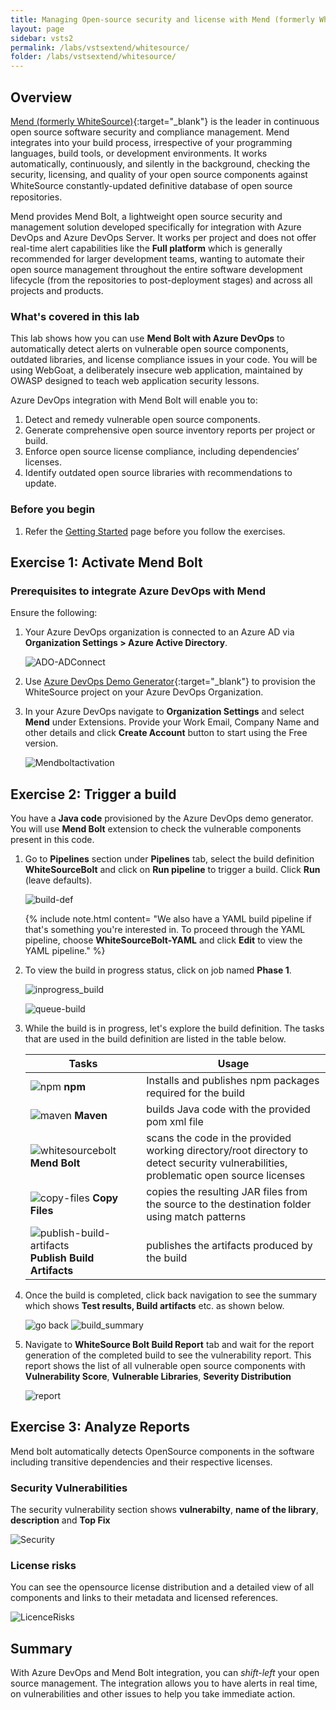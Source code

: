 ```yaml
---
title: Managing Open-source security and license with Mend (formerly WhiteSource)
layout: page
sidebar: vsts2
permalink: /labs/vstsextend/whitesource/
folder: /labs/vstsextend/whitesource/
---
```

<div class="rw-ui-container"></div>

## Overview

[Mend (formerly WhiteSource)](https://www.mend.io/){:target="_blank"} is the leader in continuous open source software security and compliance management. Mend integrates into your build process, irrespective of your programming languages, build tools, or development environments. It works automatically, continuously, and silently in the background, checking the security, licensing, and quality of your open source components against WhiteSource constantly-updated deﬁnitive database of open source repositories.

Mend provides Mend Bolt, a lightweight open source security and management solution developed specifically for integration with Azure DevOps and Azure DevOps Server. It works per project and does not offer real-time alert capabilities like the **Full platform**  which is generally recommended for larger development teams, wanting to automate their open source management throughout the entire software development lifecycle (from the repositories to post-deployment stages) and across all projects and products.

### What's covered in this lab

This lab shows how you can use **Mend Bolt with Azure DevOps** to automatically detect alerts on vulnerable open source components, outdated libraries, and license compliance issues in your code. You will be using WebGoat, a deliberately insecure web application, maintained by OWASP designed to teach web application security lessons.

Azure DevOps integration with Mend Bolt will enable you to:

1. Detect and remedy vulnerable open source components.
1. Generate comprehensive open source inventory reports per project or build.
1. Enforce open source license compliance, including dependencies’ licenses.
1. Identify outdated open source libraries with recommendations to update.

### Before you begin

1. Refer the [Getting Started](../Setup/) page before you follow the exercises.



## Exercise 1: Activate Mend Bolt

### Prerequisites to integrate Azure DevOps with Mend
Ensure the following:

1. Your Azure DevOps organization is connected to an Azure AD via **Organization Settings > Azure Active Directory**.
    
      ![ADO-ADConnect](images/ADO-ADConnect.png)
      
1. Use [Azure DevOps Demo Generator](https://azuredevopsdemogenerator.azurewebsites.net/?name=WhiteSource-Bolt&templateid=77362){:target="_blank"} to provision the WhiteSource project on your Azure DevOps Organization.

1. In your Azure DevOps navigate to **Organization Settings** and select **Mend** under Extensions. Provide your Work Email, Company Name and other details and click **Create Account** button to start using the Free version.


   ![Mendboltactivation](images/Mendboltactivation.png)


## Exercise 2: Trigger a build

You have a **Java code** provisioned by the Azure DevOps demo generator. You will use **Mend Bolt** extension to check the vulnerable components present in this code.

1. Go to **Pipelines** section under **Pipelines** tab, select the build definition **WhiteSourceBolt** and click on **Run pipeline** to trigger a build. Click **Run** (leave defaults).

   ![build-def](images/run.png)
   
   {% include note.html content= "We also have a YAML build pipeline if that's something you're interested in. To proceed through the YAML pipeline, choose **WhiteSourceBolt-YAML** and click **Edit** to view the YAML pipeline." %}

1. To view the build in progress status, click on job named **Phase 1**.

   ![inprogress_build](images/phase.png)


   ![queue-build](images/progress.png)

1. While the build is in progress, let's explore the build definition. The tasks that are used in the build definition are listed in the table below.

    |Tasks|Usage|
    |----|------|
    |![npm](images/npm.png) **npm**| Installs and publishes npm packages required for the build|
    |![maven](images/maven.png) **Maven**| builds Java code with the provided pom xml file|
    |![whitesourcebolt](images/mend2.png)**Mend Bolt**| scans the code in the provided working directory/root directory to detect security vulnerabilities, problematic open source licenses|
    |![copy-files](images/copy-files.png) **Copy Files**| copies the resulting JAR files from the source to the destination folder using match patterns|
    |![publish-build-artifacts](images/publish-build-artifacts.png) **Publish Build Artifacts**| publishes the artifacts produced by the build
    
1. Once the build is completed, click back navigation to  see the summary which shows **Test results, Build artifacts** etc. as shown below. 

   ![go back](images/back.png)
   ![build_summary](images/build_summarynew.png)

1. Navigate to **WhiteSource Bolt Build Report** tab  and wait for the report generation of the completed build to see the vulnerability report. This report shows the list of all vulnerable open source components with **Vulnerability Score**, **Vulnerable Libraries**, **Severity Distribution**

   
   ![report](images/whitesourcebuildreport.png)

## Exercise 3: Analyze Reports

Mend bolt automatically detects OpenSource components in the software including transitive dependencies and their respective licenses.

### Security Vulnerabilities

The security vulnerability section shows **vulnerabilty**, **name of the library**, **description** and **Top Fix**


![Security](images/securityvelnerability.png)

### License risks
You can see the opensource license distribution and a detailed view of all components and links to their metadata and licensed references.

 ![LicenceRisks](images/mendlicencerisks1.png)



## Summary

With Azure DevOps and Mend Bolt integration, you can *shift-left* your open source management. The integration allows you to have alerts in real time, on vulnerabilities and other issues to help you take immediate action.
